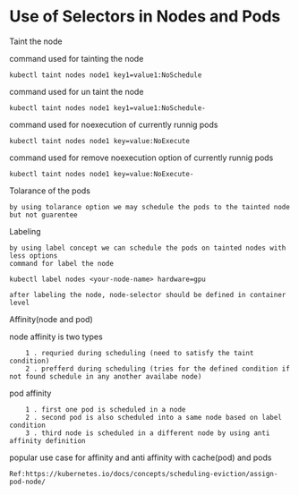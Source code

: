 # Use of Selectors in Nodes and Pods

Taint the node

command used for tainting the node

    kubectl taint nodes node1 key1=value1:NoSchedule

command used for un taint the node

    kubectl taint nodes node1 key1=value1:NoSchedule-
    
command used for noexecution of currently runnig pods

    kubectl taint nodes node1 key=value:NoExecute

command used for remove noexecution option of currently runnig pods

    kubectl taint nodes node1 key=value:NoExecute-


Tolarance of the pods

    by using tolarance option we may schedule the pods to the tainted node but not guarentee

Labeling

    by using label concept we can schedule the pods on tainted nodes with less options
    command for label the node 

    kubectl label nodes <your-node-name> hardware=gpu

    after labeling the node, node-selector should be defined in container level

Affinity(node and pod)

node affinity is two types
```
    1 . requried during scheduling (need to satisfy the taint condition)
    2 . prefferd during scheduling (tries for the defined condition if not found schedule in any another availabe node)
```
pod affinity
```
    1 . first one pod is scheduled in a node
    2 . second pod is also scheduled into a same node based on label condition
    3 . third node is scheduled in a different node by using anti affinity definition
```
popular use case for affinity and anti affinity with cache(pod) and pods

```
Ref:https://kubernetes.io/docs/concepts/scheduling-eviction/assign-pod-node/
```
